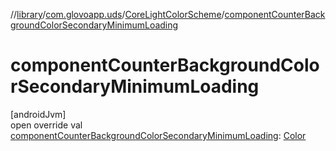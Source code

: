 //[library](../../../index.md)/[com.glovoapp.uds](../index.md)/[CoreLightColorScheme](index.md)/[componentCounterBackgroundColorSecondaryMinimumLoading](component-counter-background-color-secondary-minimum-loading.md)

# componentCounterBackgroundColorSecondaryMinimumLoading

[androidJvm]\
open override val [componentCounterBackgroundColorSecondaryMinimumLoading](component-counter-background-color-secondary-minimum-loading.md): [Color](https://developer.android.com/reference/kotlin/androidx/compose/ui/graphics/Color.html)
